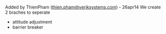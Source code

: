 Added by ThienPham (thien.pham@veriksystems.com) - 26apr14
We create 2 braches to seperate
- attitude adjustment
- barrier breaker


